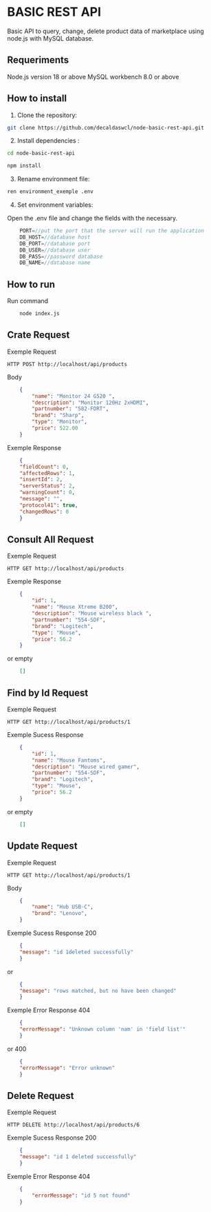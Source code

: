 # BASIC REST API

Basic API to query, change, delete product data of marketplace using node.js with MySQL database.

## Requeriments

Node.js version 18 or above
MySQL workbench 8.0 or above


## How to install

1. Clone the repository:
```sh
git clone https://github.com/decaldaswcl/node-basic-rest-api.git
```

2. Install dependencies :
```sh
cd node-basic-rest-api

npm install
```
3. Rename environment file:
```sh
ren environment_exemple .env
```
4. Set environment variables:

Open the .env file and change the fields with the necessary.
```js
    PORT=//put the port that the server will run the application
    DB_HOST=//database host
    DB_PORT=//database port 
    DB_USER=//database user 
    DB_PASS=//password database
    DB_NAME=//database name
```

## How to run

Run command 
```sh
    node index.js
```


##  Crate Request 


Exemple Request
```ssh
HTTP POST http://localhost/api/products
```
Body
```json
    {		
		"name": "Monitor 24 G520 ",
		"description": "Monitor 120Hz 2xHDMI",
		"partnumber": "582-FDRT",
		"brand": "Sharp",
		"type": "Monitor",
		"price": 522.00
	}   
```

Exemple Response
```json
    {
	"fieldCount": 0,
	"affectedRows": 1,
	"insertId": 2,
	"serverStatus": 2,
	"warningCount": 0,
	"message": "",
	"protocol41": true,
	"changedRows": 0
    }	
```


##  Consult All Request 


Exemple Request
```ssh
HTTP GET http://localhost/api/products
```

Exemple Response
```json    
	{
		"id": 1,
		"name": "Mouse Xtreme B200",
		"description": "Mouse wireless black ",
		"partnumber": "554-SDF",
		"brand": "Logitech",
		"type": "Mouse",
		"price": 56.2
	}
```
or empty
```json
	[]
```


##  Find by Id Request 


Exemple Request
```ssh
HTTP GET http://localhost/api/products/1
```

Exemple Sucess Response
```json
	{
		"id": 1,
		"name": "Mouse Fantoms",
		"description": "Mouse wired gamer",
		"partnumber": "554-SDF",
		"brand": "Logitech",
		"type": "Mouse",
		"price": 56.2
	}
```
or empty
```json
	[]
```



##  Update Request 


Exemple Request
```ssh
HTTP GET http://localhost/api/products/1
```
Body
```json
    {		
		"name": "Hub USB-C",
        "brand": "Lenovo",		
	}   
```

Exemple Sucess Response
200
```json
    {
	"message": "id 1deleted successfully"
    }  	
```
or
```json
    {
	"message": "rows matched, but no have been changed"
    }  

```
Exemple Error Response
404
```json
    {
	"errorMessage": "Unknown column 'nam' in 'field list'"
    }  	
```
or 400
```json
    {
	"errorMessage": "Error unknown"
    }  	
```

##  Delete Request 


Exemple Request
```ssh
HTTP DELETE http://localhost/api/products/6
```

 
Exemple Sucess Response
200
```json
    {
	"message": "id 1 deleted successfully"
    } 
```

Exemple Error Response
404
```json
    {
	    "errorMessage": "id 5 not found"
    }  	
```

